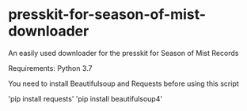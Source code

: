 # presskit-for-season-of-mist-downloader
An easily used downloader for the presskit for Season of Mist Records

Requirements:
Python 3.7

You need to install Beautifulsoup and Requests before using this script

'pip install requests'
'pip install beautifulsoup4'
